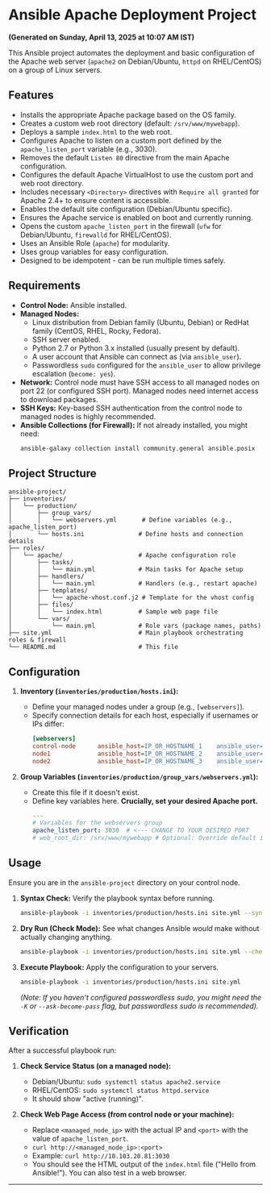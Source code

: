 # Ansible Apache Deployment Project

**(Generated on Sunday, April 13, 2025 at 10:07 AM IST)**

This Ansible project automates the deployment and basic configuration of the Apache web server (`apache2` on Debian/Ubuntu, `httpd` on RHEL/CentOS) on a group of Linux servers.

## Features

* Installs the appropriate Apache package based on the OS family.
* Creates a custom web root directory (default: `/srv/www/mywebapp`).
* Deploys a sample `index.html` to the web root.
* Configures Apache to listen on a custom port defined by the `apache_listen_port` variable (e.g., 3030).
* Removes the default `Listen 80` directive from the main Apache configuration.
* Configures the default Apache VirtualHost to use the custom port and web root directory.
* Includes necessary `<Directory>` directives with `Require all granted` for Apache 2.4+ to ensure content is accessible.
* Enables the default site configuration (Debian/Ubuntu specific).
* Ensures the Apache service is enabled on boot and currently running.
* Opens the custom `apache_listen_port` in the firewall (`ufw` for Debian/Ubuntu, `firewalld` for RHEL/CentOS).
* Uses an Ansible Role (`apache`) for modularity.
* Uses group variables for easy configuration.
* Designed to be idempotent - can be run multiple times safely.

## Requirements

* **Control Node:** Ansible installed.
* **Managed Nodes:**
    * Linux distribution from Debian family (Ubuntu, Debian) or RedHat family (CentOS, RHEL, Rocky, Fedora).
    * SSH server enabled.
    * Python 2.7 or Python 3.x installed (usually present by default).
    * A user account that Ansible can connect as (via `ansible_user`).
    * Passwordless `sudo` configured for the `ansible_user` to allow privilege escalation (`become: yes`).
* **Network:** Control node must have SSH access to all managed nodes on port 22 (or configured SSH port). Managed nodes need internet access to download packages.
* **SSH Keys:** Key-based SSH authentication from the control node to managed nodes is highly recommended.
* **Ansible Collections (for Firewall):** If not already installed, you might need:
    ```bash
    ansible-galaxy collection install community.general ansible.posix
    ```

## Project Structure

```text
ansible-project/
├── inventories/
│   └── production/
│       ├── group_vars/
│       │   └── webservers.yml       # Define variables (e.g., apache_listen_port)
│       └── hosts.ini               # Define hosts and connection details
├── roles/
│   └── apache/                     # Apache configuration role
│       ├── tasks/
│       │   └── main.yml            # Main tasks for Apache setup
│       ├── handlers/
│       │   └── main.yml            # Handlers (e.g., restart apache)
│       ├── templates/
│       │   └── apache-vhost.conf.j2 # Template for the vhost config
│       ├── files/
│       │   └── index.html          # Sample web page file
│       └── vars/
│           └── main.yml            # Role vars (package names, paths)
├── site.yml                        # Main playbook orchestrating roles & firewall
└── README.md                       # This file
```

## Configuration

1.  **Inventory (`inventories/production/hosts.ini`):**
    * Define your managed nodes under a group (e.g., `[webservers]`).
    * Specify connection details for each host, especially if usernames or IPs differ:
        ```ini
        [webservers]
        control-node      ansible_host=IP_OR_HOSTNAME_1    ansible_user=your_user_1
        node1             ansible_host=IP_OR_HOSTNAME_2    ansible_user=your_user_2
        node2             ansible_host=IP_OR_HOSTNAME_3    ansible_user=your_user_3
        ```

2.  **Group Variables (`inventories/production/group_vars/webservers.yml`):**
    * Create this file if it doesn't exist.
    * Define key variables here. **Crucially, set your desired Apache port.**
        ```yaml
        ---
        # Variables for the webservers group
        apache_listen_port: 3030  # <--- CHANGE TO YOUR DESIRED PORT
        # web_root_dir: /srv/www/mywebapp # Optional: Override default if needed
        ```

## Usage

Ensure you are in the `ansible-project` directory on your control node.

1.  **Syntax Check:** Verify the playbook syntax before running.
    ```bash
    ansible-playbook -i inventories/production/hosts.ini site.yml --syntax-check
    ```

2.  **Dry Run (Check Mode):** See what changes Ansible *would* make without actually changing anything.
    ```bash
    ansible-playbook -i inventories/production/hosts.ini site.yml --check
    ```

3.  **Execute Playbook:** Apply the configuration to your servers.
    ```bash
    ansible-playbook -i inventories/production/hosts.ini site.yml
    ```
    *(Note: If you haven't configured passwordless sudo, you might need the `-K` or `--ask-become-pass` flag, but passwordless sudo is recommended).*

## Verification

After a successful playbook run:

1.  **Check Service Status (on a managed node):**
    * Debian/Ubuntu: `sudo systemctl status apache2.service`
    * RHEL/CentOS: `sudo systemctl status httpd.service`
    * It should show "active (running)".

2.  **Check Web Page Access (from control node or your machine):**
    * Replace `<managed_node_ip>` with the actual IP and `<port>` with the value of `apache_listen_port`.
    * `curl http://<managed_node_ip>:<port>`
    * Example: `curl http://10.103.20.81:3030`
    * You should see the HTML output of the `index.html` file ("Hello from Ansible!"). You can also test in a web browser.

---
